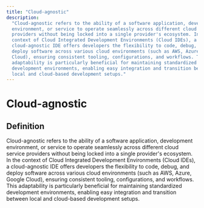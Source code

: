 ```yaml
---
title: "Cloud-agnostic"
description:
  "Cloud-agnostic refers to the ability of a software application, development
  environment, or service to operate seamlessly across different cloud service
  providers without being locked into a single provider's ecosystem. In the
  context of Cloud Integrated Development Environments (Cloud IDEs), a
  cloud-agnostic IDE offers developers the flexibility to code, debug, and
  deploy software across various cloud environments (such as AWS, Azure, Google
  Cloud), ensuring consistent tooling, configurations, and workflows. This
  adaptability is particularly beneficial for maintaining standardized
  development environments, enabling easy integration and transition between
  local and cloud-based development setups."
---
```


# Cloud-agnostic

## Definition

Cloud-agnostic refers to the ability of a software application, development
environment, or service to operate seamlessly across different cloud service
providers without being locked into a single provider's ecosystem. In the
context of Cloud Integrated Development Environments (Cloud IDEs), a
cloud-agnostic IDE offers developers the flexibility to code, debug, and deploy
software across various cloud environments (such as AWS, Azure, Google Cloud),
ensuring consistent tooling, configurations, and workflows. This adaptability is
particularly beneficial for maintaining standardized development environments,
enabling easy integration and transition between local and cloud-based
development setups.
